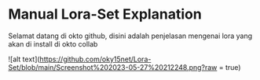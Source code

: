 # Manual Lora-Set Explanation

Selamat datang di okto github,  disini adalah penjelasan mengenai lora yang akan di install di okto collab 

![alt text](https://github.com/oky15net/Lora-Set/blob/main/Screenshot%202023-05-27%20212248.png?raw = true)
